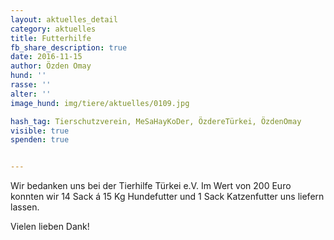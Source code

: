 ```yaml
---
layout: aktuelles_detail
category: aktuelles
title: Futterhilfe
fb_share_description: true
date: 2016-11-15
author: Özden Omay
hund: ''
rasse: ''
alter: ''
image_hund: img/tiere/aktuelles/0109.jpg

hash_tag: Tierschutzverein, MeSaHayKoDer, ÖzdereTürkei, ÖzdenOmay
visible: true
spenden: true


---
```


Wir bedanken uns bei der Tierhilfe Türkei e.V. 
Im Wert von 200 Euro konnten wir 14 Sack á 15 Kg Hundefutter und 1 Sack Katzenfutter uns liefern lassen.

Vielen lieben Dank!
